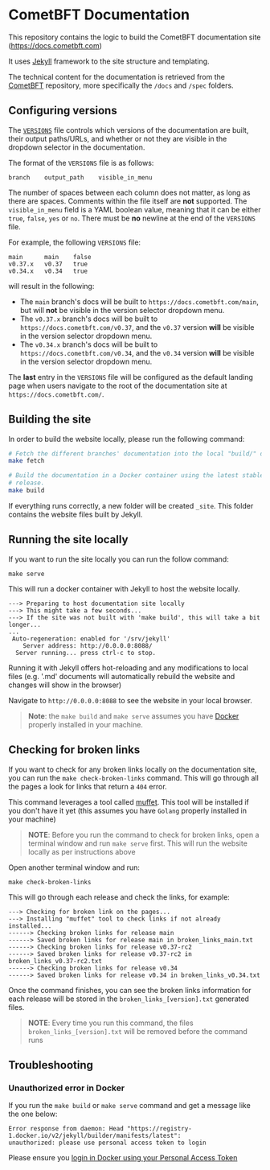 # CometBFT Documentation

This repository contains the logic to build the CometBFT documentation site
(<https://docs.cometbft.com>)

It uses [Jekyll](https://jekyllrb.com/) framework to the site structure and
templating.

The technical content for the documentation is retrieved from the
[CometBFT](https://github.com/cometbft/cometbft) repository, more specifically
the `/docs` and `/spec` folders.

## Configuring versions

The [`VERSIONS`](./VERSIONS) file controls which versions of the documentation
are built, their output paths/URLs, and whether or not they are visible in the
dropdown selector in the documentation.

The format of the `VERSIONS` file is as follows:

```
branch    output_path    visible_in_menu
```

The number of spaces between each column does not matter, as long as there are
spaces. Comments within the file itself are **not** supported. The
`visible_in_menu` field is a YAML boolean value, meaning that it can be either
`true`, `false`, `yes` or `no`. There must be **no** newline at the end of the
`VERSIONS` file.

For example, the following `VERSIONS` file:

```
main      main    false
v0.37.x   v0.37   true
v0.34.x   v0.34   true
```

will result in the following:

- The `main` branch's docs will be built to `https://docs.cometbft.com/main`,
  but will **not** be visible in the version selector dropdown menu.
- The `v0.37.x` branch's docs will be built to
  `https://docs.cometbft.com/v0.37`, and the `v0.37` version **will** be visible
  in the version selector dropdown menu.
- The `v0.34.x` branch's docs will be built to
  `https://docs.cometbft.com/v0.34`, and the `v0.34` version **will** be visible
  in the version selector dropdown menu.

The **last** entry in the `VERSIONS` file will be configured as the default
landing page when users navigate to the root of the documentation site at
`https://docs.cometbft.com/`.

## Building the site

In order to build the website locally, please run the following command:

```bash
# Fetch the different branches' documentation into the local "build/" directory.
make fetch

# Build the documentation in a Docker container using the latest stable Jekyll
# release.
make build
```

If everything runs correctly, a new folder will be created `_site`. This folder
contains the website files built by Jekyll.

## Running the site locally

If you want to run the site locally you can run the follow command:

```
make serve
```

This will run a docker container with Jekyll to host the website locally. 

```
---> Preparing to host documentation site locally
---> This might take a few seconds...
---> If the site was not built with 'make build', this will take a bit longer...
...
 Auto-regeneration: enabled for '/srv/jekyll'
    Server address: http://0.0.0.0:8088/
  Server running... press ctrl-c to stop.

```

Running it with Jekyll offers hot-reloading and any modifications to local files 
(e.g. '.md' documents will automatically rebuild the website and changes will show in the browser)

Navigate to `http://0.0.0.0:8088` to see the website in your local browser.

> **Note**: the `make build` and `make serve` assumes you have [Docker](https://www.docker.com/) properly installed in your machine.

## Checking for broken links

If you want to check for any broken links locally on the documentation site, 
you can run the `make check-broken-links` command. This will go through all 
the pages a look for links that return a `404` error.

This command leverages a tool called [muffet](https://github.com/raviqqe/muffet). 
This tool will be installed if you don't have it yet 
(this assumes you have `Golang` properly installed in your machine)

> **NOTE**: Before you run the command to check for broken links, 
> open a terminal window and run `make serve` first. 
> This will run the website locally as per instructions above

Open another terminal window and run:
```
make check-broken-links
```

This will go through each release and check the links, for example:
```
---> Checking for broken link on the pages...
---> Installing "muffet" tool to check links if not already installed...
------> Checking broken links for release main
------> Saved broken links for release main in broken_links_main.txt
------> Checking broken links for release v0.37-rc2
------> Saved broken links for release v0.37-rc2 in broken_links_v0.37-rc2.txt
------> Checking broken links for release v0.34
------> Saved broken links for release v0.34 in broken_links_v0.34.txt
```

Once the command finishes, you can see the broken links information for each release 
will be stored in the `broken_links_[version].txt` generated files.

> **NOTE**: Every time you run this command, the files `broken_links_[version].txt` 
> will be removed before the command runs

## Troubleshooting

### Unauthorized error in Docker
If you run the `make build` or `make serve` command and get a message like the one below:

```
Error response from daemon: Head "https://registry-1.docker.io/v2/jekyll/builder/manifests/latest": 
unauthorized: please use personal access token to login
```

Please ensure you [login in Docker using your Personal Access Token](https://docs.docker.com/docker-hub/access-tokens/)